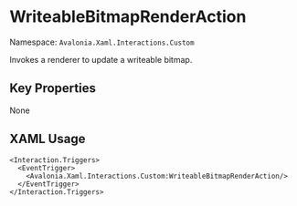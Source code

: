 # WriteableBitmapRenderAction

Namespace: `Avalonia.Xaml.Interactions.Custom`

Invokes a renderer to update a writeable bitmap.



## Key Properties
None

## XAML Usage
```xaml
<Interaction.Triggers>
  <EventTrigger>
    <Avalonia.Xaml.Interactions.Custom:WriteableBitmapRenderAction/>
  </EventTrigger>
</Interaction.Triggers>
```
